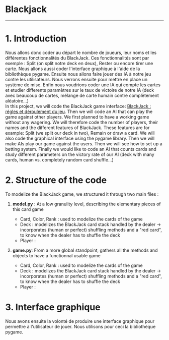 # Blackjack

***
# 1. Introduction
Nous allons donc coder au départ le nombre de joueurs, leur noms et les différentes fonctionnalités du BlackJack. Ces fonctionnalités sont par exemple : Split (on split notre deck en deux), Rester ou encore tirer une carte. Nous allons aussi coder l'interface graphique à l'aide de la bibliothèque pygame. Ensuite nous allons faire jouer des IA à notre jeu contre les utilisateurs. Nous verrons ensuite pour mettre en place un système de mise. Enfin nous voudrions coder une IA qui compte les cartes et etudier differents paramètres sur le taux de victoire de notre IA (deck avec beaucoup de cartes, mélange de carte humain contre complètement aléatoire...)  
In this project, we will code the BlackJack game interface: [BlackJack : régles et déroulement du jeu](https://www.le-black-jack.com/regles-du-blackjack.html). Then we will code an AI that can play the game against other players. We first planned to have a working game without any wagering. We will therefore code the number of players, their names and the different features of BlackJack. These features are for example: Split (we split our deck in two), Remain or draw a card. We will also code the graphical interface using the pygame library. Then we will make AIs play our game against the users. Then we will see how to set up a betting system. Finally we would like to code an AI that counts cards and study different parameters on the victory rate of our AI (deck with many cards, human vs. completely random card shuffle...)


# 2. Structure of the code
To modelize the BlackJack game, we structured it through two main files : 

1. **model.py** : At a low granulity level, describing the elementary pieces of this card game
    - Card, Color, Rank : used to modelize the cards of the game
    - Deck : modelizes the BlackJack card stack handled by the dealer -> incorporates (human or perfect) shuffling methods and a "red card", to know when the                                                                                     dealer has to shuffle the deck
    - Player :
    
2. **game.py**:  From a more global standpoint, gathers all the methods and objects to have a functionnal usable game
    - Card, Color, Rank : used to modelize the cards of the game
    - Deck : modelizes the BlackJack card stack handled by the dealer -> incorporates (human or perfect) shuffling methods and a "red card", to know when the                                                                                     dealer has to shuffle the deck
    - Player : 
            
                 


# 3. Interface graphique
Nous avons ensuite la volonté de produire une interface graphique pour permettre à l'utilisateur de jouer. Nous utilisons pour ceci la bibliothèque pygame.

